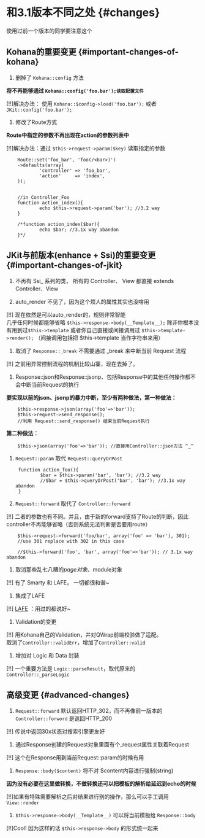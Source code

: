 # 和3.1版本不同之处 {#changes}

使用过前一个版本的同学要注意这个

## Kohana的重要变更 {#important-changes-of-kohana}

1. 删掉了 `Kohana::config` 方法

 __将不再能够通过 `Kohana::config('foo.bar');读取配置文件`__
 
 [!!]解决办法： 使用 `Kohana::$config->load('foo.bar');` 或者 `JKit::config('foo.bar');`

1. 修改了Route方式

 __Route中指定的参数不再出现在action的参数列表中__

 [!!]解决办法：通过 `$this->request->param($key)` 读取指定的参数

        Route::set('foo_bar', 'foo(/<bar>)')
        ->defaults(array(
                'controller' => 'foo_bar',
                'action'     => 'index',
        ));     

        
        //in Controller_Foo
        function action_index(){
                echo $this->request->param('bar'); //3.2 way 
        }
        
        /*function action_index($bar){
                echo $bar; //3.1x way abandon
        }*/

## JKit与前版本(enhance + Ssi)的重要变更 {#important-changes-of-jkit}

1. 不再有 Ssi_ 系列的类， 所有的 Controller、 View 都直接 extends Controller、View

1. auto_render 不见了，因为这个烦人的属性其实也没啥用

 [!!] 现在依然是可以auto_render的，规则非常智能  
 几乎任何时候都能够省略 `$this->response->body(__Template__);` 除非你根本没有用到过`$this->template`
 或者你自己直接或间接调用过 `$this->template->render();` （间接调用包括把 $this->template 当作字符串来用）

1. 取消了 `Response::_break` 不需要通过 _break 来中断当前 Request 流程

 [!!] 之前用异常控制流程的机制比较山寨，现在去掉了。

1. Response::json和Response::jsonp、包括Response中的其他任何操作都不会中断当前Request的执行

 __要实现以前的json、jsonp的暴力中断，至少有两种做法，第一种做法：__
 
        $this->response->json(array('foo'=>'bar'));
        $this->request->send_response(); 
        //利用 Request::send_response() 结束当前Request执行

 __第二种做法：__

        $this->json(array('foo'=>'bar')); //直接用Controller::json方法 ^_^

1. `Request::param` 取代 `Request::queryOrPost`

        function action_foo(){
                $bar = $this->param('bar', 'bar'); //3.2 way
                //$bar = $this->queryOrPost('bar', 'bar'); //3.1x way abandon
        }

1. `Request::forward` 取代了 `Controller::forward`

 [!!] 二者的参数也有不同。并且，由于新的forward支持了Route的判断，因此controller不再能够省略（否则系统无法判断是否要用route）

        $this->request->forward('foo/bar', array('foo' => 'bar'), 301); 
        //use 301 replace with 302 in this case

        //$this->forward('foo', 'bar', array('foo'=>'bar')); // 3.1x way abandon

1. 取消那些乱七八糟的$page对象、$module对象

 [!!] 有了 Smarty 和 LAFE， 一切都很和谐~

1. 集成了LAFE

 [!!] [LAFE](https://github.com/akira-cn/lafe) ：用过的都说好~

1. Validation的变更

 [!!] 用Kohana自己的Validation，并对QWrap前端校验做了适配。  
 取消了`Controller::validErr`，增加了`Controller::valid`

1. 增加对 Logic 和 Data 封装

 [!!] 一个重要方法是 `Logic::parseResult`，取代原来的 `Controller::_parseLogic`

## 高级变更 {#advanced-changes}

1. `Request::forward` 默认返回HTTP_302，而不再像前一版本的 `Controller::forword` 是返回HTTP_200

 [!!] 传说中返回30x状态对搜索引擎更友好

1. 通过Response创建的Request对象里面有个_request属性关联着Request

 [!!] 这个在Response用到当前Request::param的时候有用

1. `Response::body($content)` 将不对 $content内容进行强制(string)

 __因为没有必要在这里做转换，不做转换还可以把模板的解析给延迟到echo的时候__

 [!!]如果有特殊需要解析之后对结果进行别的操作，那么可以手工调用`View::render`

1. `$this->response->body(__Template__)` 可以将当前模板给 `Response::body`

 [!!]Cool! 因为这样的话 `$this->response->body` 的形式统一起来